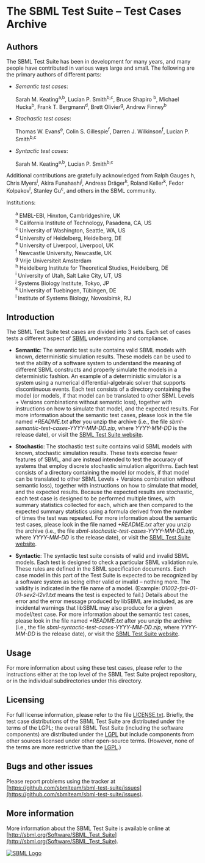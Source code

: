 The SBML Test Suite – Test Cases Archive
=========================================

Authors
-------

The SBML Test Suite has been in development for many years, and many people have contributed in various ways large and small.  The following are the primary authors of different parts:

* _Semantic test cases_:

  Sarah M. Keating<sup>a,b</sup>, Lucian P. Smith<sup>b,c</sup>, Bruce Shapiro <sup>b</sup>, Michael Hucka<sup>b</sup>, Frank T. Bergmann<sup>d</sup>, Brett Olivier<sup>g</sup>, Andrew Finney<sup>b</sup>

* _Stochastic test cases_:

  Thomas W. Evans<sup>e</sup>, Colin S. Gillespie<sup>f</sup>, Darren J. Wilkinson<sup>f</sup>, Lucian P. Smith<sup>b,c</sup>
   
* _Syntactic test cases_:

  Sarah M. Keating<sup>a,b</sup>, Lucian P. Smith<sup>b,c</sup>

Additional contributions are gratefully acknowledged from Ralph Gauges h</sup>, Chris Myers<sup>i</sup>, Akira Funahashi<sup>j</sup>, Andreas Dräger<sup>k</sup>, Roland Keller<sup>k</sup>, Fedor Kolpakov<sup>l</sup>, Stanley Gu<sup>c</sup>, and others in the SBML community.

Institutions:

&nbsp;&nbsp;&nbsp;&nbsp;&nbsp;&nbsp;<sup>a</sup> EMBL-EBI, Hinxton, Cambridgeshire, UK<br>
&nbsp;&nbsp;&nbsp;&nbsp;&nbsp;&nbsp;<sup>b</sup> California Institute of Technology, Pasadena, CA, US<br>
&nbsp;&nbsp;&nbsp;&nbsp;&nbsp;&nbsp;<sup>c</sup> University of Washington, Seattle, WA, US<br>
&nbsp;&nbsp;&nbsp;&nbsp;&nbsp;&nbsp;<sup>d</sup> University of Heidelberg, Heidelberg, DE<br>
&nbsp;&nbsp;&nbsp;&nbsp;&nbsp;&nbsp;<sup>e</sup> University of Liverpool, Liverpool, UK<br>
&nbsp;&nbsp;&nbsp;&nbsp;&nbsp;&nbsp;<sup>f</sup> Newcastle University, Newcastle, UK<br>
&nbsp;&nbsp;&nbsp;&nbsp;&nbsp;&nbsp;<sup>g</sup> Vrije Universiteit Amsterdam<br>
&nbsp;&nbsp;&nbsp;&nbsp;&nbsp;&nbsp;<sup>h</sup> Heidelberg Institute for Theoretical Studies, Heidelberg, DE<br>
&nbsp;&nbsp;&nbsp;&nbsp;&nbsp;&nbsp;<sup>i</sup> University of Utah, Salt Lake City, UT, US<br>
&nbsp;&nbsp;&nbsp;&nbsp;&nbsp;&nbsp;<sup>j</sup> Systems Biology Institute, Tokyo, JP<br>
&nbsp;&nbsp;&nbsp;&nbsp;&nbsp;&nbsp;<sup>k</sup> University of Tuebingen, Tübingen, DE<br>
&nbsp;&nbsp;&nbsp;&nbsp;&nbsp;&nbsp;<sup>l</sup> Institute of Systems Biology, Novosibirsk, RU   <br>


Introduction
------------

The SBML Test Suite test cases are divided into 3 sets.  Each set of cases tests a different aspect of [SBML](http://sbml.org/Documents/Specifications) understanding and compliance.

* **Semantic**: The semantic test suite contains valid SBML models with known, deterministic simulation results.  These models can be used to test the ability of a software system to understand the meaning of different SBML constructs and properly simulate the models in a deterministic fashion.  An example of a deterministic simulator is a system using a numerical differential-algebraic solver that supports discontinuous events.  Each test consists of a directory containing the model (or models, if that model can be translated to other SBML Levels + Versions combinations without semantic loss), together with instructions on how to simulate that model, and the expected results.  For more information about the semantic test cases, please look in the file named _+README.txt_ after you unzip the archive (i.e., the file _sbml-semantic-test-cases-YYYY-MM-DD.zip_, where _YYYY-MM-DD_ is the release date), or visit the [SBML Test Suite website](http://sbml.org/Software/SBML_Test_Suite).

* **Stochastic**: The stochastic test suite contains valid SBML models with known, stochastic simulation results.  These tests exercise fewer features of SBML, and are instead intended to test the accuracy of systems that employ discrete stochastic simulation algorithms.  Each test consists of a directory containing the model (or models, if that model can be translated to other SBML Levels + Versions combination without semantic loss), together with instructions on how to simulate that model, and the expected results.  Because the expected results are stochastic, each test case is designed to be performed multiple times, with summary statistics collected for each, which are then compared to the expected summary statistics using a formula derived from the number of times the test was repeated.  For more information about the semantic test cases, please look in the file named _+README.txt_ after you unzip the archive (i.e., the file _sbml-stochastic-test-cases-YYYY-MM-DD.zip_, where _YYYY-MM-DD_ is the release date), or visit the [SBML Test Suite website](http://sbml.org/Software/SBML_Test_Suite).

* **Syntactic**: The syntactic test suite consists of valid and invalid SBML models.  Each test is designed to check a particular SBML validation rule.  These rules are defined in the SBML specification documents.  Each case model in this part of the Test Suite is expected to be recognized by a software system as being either valid or invalid – nothing more.  The validity is indicated in the file name of a model.  (Example: _01002-fail-01-01-sev2-l2v1.txt_ means the test is expected to fail.)  Details about the error and the error message produced by libSBML are included, as are incidental warnings that libSBML may also produce for a given model/test case.  For more information about the semantic test cases, please look in the file named _+README.txt_ after you unzip the archive (i.e., the file _sbml-syntactic-test-cases-YYYY-MM-DD.zip_, where _YYYY-MM-DD_ is the release date), or visit the [SBML Test Suite website](http://sbml.org/Software/SBML_Test_Suite).


Usage
-----

For more information about using these test cases, please refer to the instructions either at the top level of the SBML Test Suite project repository, or in the individual subdirectories under this directory.


Licensing
---------

For full license information, please refer to the file [LICENSE.txt](LICENSE.txt).  Briefly, the test case distributions of the SBML Test Suite are distributed under the terms of the LGPL; the overall SBML Test Suite (including the software components) are distributed under the [LGPL](https://www.gnu.org/licenses/old-licenses/lgpl-2.1.en.html) but include components from other sources licensed under other open-source terms.  (However, none of the terms are more restrictive than the [LGPL](https://www.gnu.org/licenses/old-licenses/lgpl-2.1.en.html).)


Bugs and other issues
---------------------

Please report problems using the tracker at [https://github.com/sbmlteam/sbml-test-suite/issues](https://github.com/sbmlteam/sbml-test-suite/issues).


More information
----------------

More information about the SBML Test Suite is available online at
[http://sbml.org/Software/SBML_Test_Suite](http://sbml.org/Software/SBML_Test_Suite).

[![SBML Logo](https://raw.githubusercontent.com/sbmlteam/sbml-test-suite/develop/src/misc/graphics-originals/Official-sbml-supported-70.jpg)](http://sbml.org)

